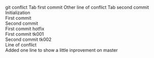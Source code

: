 git conflict						Tab first commit
Other line of conflict					Tab second commit  
Initialization  
First commit  
Second commit  
First commit hotfix  
First commit tk001  
Second commit tk002  
Line of conflict  
Added one line to show a little inprovement on master  
